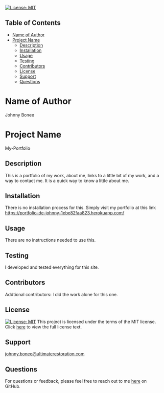 [![License: MIT](https://img.shields.io/badge/License-MIT-yellow.svg)](https://opensource.org/licenses/MIT)

## Table of Contents
- [Name of Author](#name-of-author)
- [Project Name](#project-name)
  - [Description](#description)
  - [Installation](#installation)
  - [Usage](#usage)
  - [Testing](#testing)
  - [Contributors](#contributors)
  - [License](#license)
  - [Support](#support)
  - [Questions](#questions)


# Name of Author

Johnny Bonee

# Project Name

My-Portfolio

## Description

This is a portfolio of my work, about me, links to a little bit of my work, and a way to contact me. It is a quick way to know a little about me.


## Installation

There is no installation process for this. Simply visit my portfolio at this link https://portfolio-de-johnny-1ebe82faa823.herokuapp.com/

## Usage

There are no instructions needed to use this.

## Testing

I developed and tested everything for this site.

## Contributors

Addtional contributors: I did the work alone for this one.

## License
[![License: MIT](https://img.shields.io/badge/License-MIT-yellow.svg)](https://opensource.org/licenses/MIT)
This project is licensed under the terms of the MIT license. Click [here](https://opensource.org/licenses/MIT) to view the full license text.

## Support

johnny.bonee@ultimaterestoration.com

## Questions

For questions or feedback, please feel free to reach out to me <a href="https://github.com/Johnnyb90">here</a> on GitHub.
  